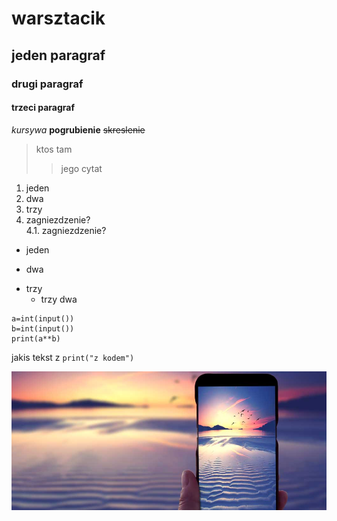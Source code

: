 # warsztacik

## jeden paragraf
### drugi paragraf
#### trzeci paragraf
*kursywa*
**pogrubienie**
~~skreslenie~~
>ktos tam
>>jego cytat

1. jeden
2. dwa
3. trzy
4. zagniezdzenie?\
   4.1. zagniezdzenie?

- jeden
+ dwa
* trzy
  * trzy dwa
 
```
a=int(input())
b=int(input())
print(a**b)
```

jakis tekst z `print("z kodem")`


![ladne_zdjęcia_z_wakacji.jpg](ladne_zdjęcia_z_wakacji.jpg)

